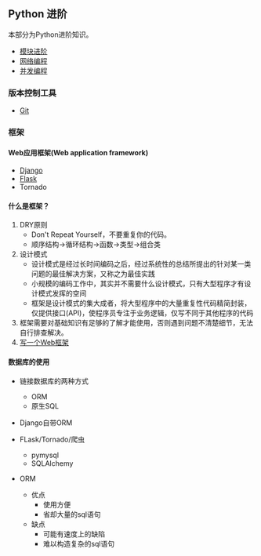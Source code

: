 ## Python 进阶
本部分为Python进阶知识。

- [模块进阶](Advanced_Module.md)
- [网络编程](Network_Programming.md)
- [并发编程](Concurrent_Programming.md)

### 版本控制工具
- [Git](Git.md)

### 框架
#### Web应用框架(Web application framework)
- [Django](Django.md)
- [Flask](https://github.com/fangmingc/Python/blob/master/Frame/Flask/Flask.md)
- Tornado

#### 什么是框架？
1. DRY原则
	- Don't Repeat Yourself，不要重复你的代码。
	- 顺序结构->循环结构->函数->类型->组合类
2. 设计模式
	- 设计模式是经过长时间编码之后，经过系统性的总结所提出的针对某一类问题的最佳解决方案，又称之为最佳实践
	- 小规模的编码工作中，其实并不需要什么设计模式，只有大型程序才有设计模式发挥的空间 
	- 框架是设计模式的集大成者，将大型程序中的大量重复性代码精简封装，仅提供接口(API)，使程序员专注于业务逻辑，仅写不同于其他程序的代码
3. 框架需要对基础知识有足够的了解才能使用，否则遇到问题不清楚细节，无法自行排查解决。 
4. [写一个Web框架](DIY_Frame.md)


#### 数据库的使用
- 链接数据库的两种方式
	- ORM
	- 原生SQL

- Django自带ORM
- FLask/Tornado/爬虫
	- pymysql
	- SQLAlchemy

- ORM
	- 优点
		- 使用方便
		- 省却大量的sql语句
	- 缺点
		- 可能有速度上的缺陷
		- 难以构造复杂的sql语句

